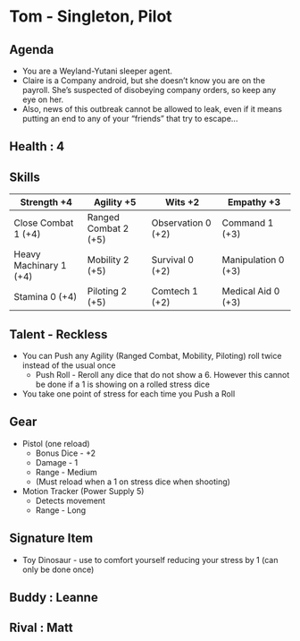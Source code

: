# Tom - Singleton, Pilot

## Agenda
- You are a Weyland-Yutani sleeper agent. 
- Claire is a Company android, but she doesn’t know you are on the payroll. She’s suspected of disobeying company orders, so keep any eye on her.
- Also, news of this outbreak cannot be allowed to leak, even if it means putting an end to any of your “friends” that try to escape...

## Health : 4

## Skills

| Strength +4 | Agility +5 | Wits +2 | Empathy +3 |
|-|-|-|-|
| Close Combat 1 (+4) | Ranged Combat 2 (+5) | Observation 0 (+2) | Command 1 (+3) |
| Heavy Machinary 1 (+4) | Mobility 2 (+5) | Survival 0 (+2) | Manipulation 0 (+3) |
| Stamina 0 (+4) | Piloting 2 (+5) | Comtech 1 (+2) | Medical Aid 0 (+3) |

## Talent - Reckless
- You can Push any Agility (Ranged Combat, Mobility, Piloting) roll twice instead of the usual once
    - Push Roll - Reroll any dice that do not show a 6. However this cannot be done if a 1 is showing on a rolled stress dice
- You take one point of stress for each time you Push a Roll

## Gear
- Pistol (one reload)
    - Bonus Dice - +2
    - Damage - 1
    - Range - Medium
    - (Must reload when a 1 on stress dice when shooting)
- Motion Tracker (Power Supply 5)
    - Detects movement
    - Range - Long

## Signature Item
- Toy Dinosaur - use to comfort yourself reducing your stress by 1 (can only be done once)

## Buddy : Leanne
## Rival : Matt
